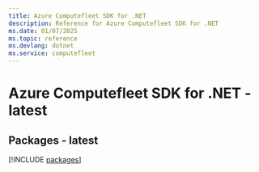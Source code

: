 ```yaml
---
title: Azure Computefleet SDK for .NET
description: Reference for Azure Computefleet SDK for .NET
ms.date: 01/07/2025
ms.topic: reference
ms.devlang: dotnet
ms.service: computefleet
---
```

# Azure Computefleet SDK for .NET - latest
## Packages - latest
[!INCLUDE [packages](computefleet-index.md)]
